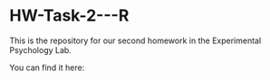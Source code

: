 # HW-Task-2---R

This is the repository for our second homework in the Experimental Psychology Lab.

You can find it here:

